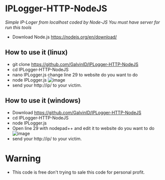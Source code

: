 # IPLogger-HTTP-NodeJS
*Simple IP-Loger from localhost coded by Node-JS*
*You must have server for run this tools*
* Download  Node.js https://nodejs.org/en/download/

## How to use it (linux)
* git clone https://github.com/GalvinID/IPLogger-HTTP-NodeJS
* cd IPLogger-HTTP-NodeJS
* nano IPLogger.js change line 29 to website do you want to do
* node IPLogger.js
![image](https://cdn.discordapp.com/attachments/752489288377172000/757223562556997652/unknown.png)
* send your http://ip/ to your victim.

## How to use it (windows)
* Download https://github.com/GalvinID/IPLogger-HTTP-NodeJS
* cd IPLogger-HTTP-NodeJS
* node IPLogger.js
* Open line 29 with nodepad++ and edit it to website do you want to do
![image](https://cdn.discordapp.com/attachments/751084293190582363/757231272618885161/unknown.png)
* send your http://ip/ to your victim.

# Warning
* This code is free don't trying to sale this code for personal profit.
